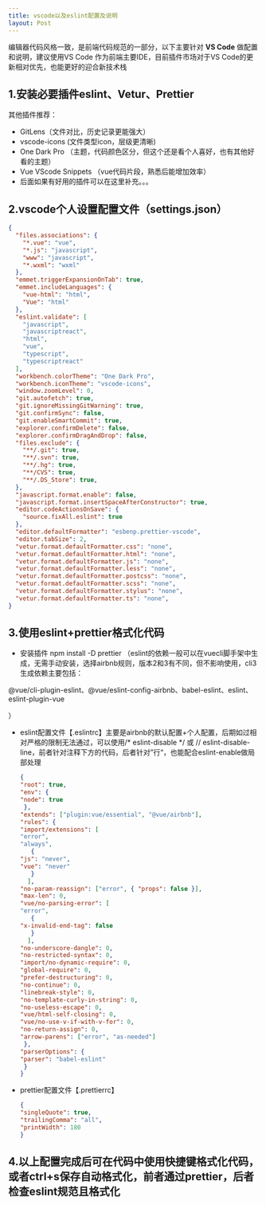 ```yaml
---
title: vscode以及eslint配置及说明
layout: Post
---
```


编辑器代码风格一致，是前端代码规范的一部分，以下主要针对 **VS Code** 做配置和说明，建议使用VS Code 作为前端主要IDE，目前插件市场对于VS Code的更新相对优先，也能更好的迎合新技术栈

## 1.安装必要插件eslint、Vetur、Prettier

其他插件推荐：

- GitLens（文件对比，历史记录更能强大）
- vscode-icons (文件类型icon，层级更清晰)
- One Dark Pro （主题，代码颜色区分，但这个还是看个人喜好，也有其他好看的主题）
- Vue VScode Snippets （vue代码片段，熟悉后能增加效率）
- 后面如果有好用的插件可以在这里补充。。。



## 2.vscode个人设置配置文件（settings.json）

```json
{
  "files.associations": {
    "*.vue": "vue",
    "*.js": "javascript",
    "www": "javascript",
    "*.wxml": "wxml"
  },
  "emmet.triggerExpansionOnTab": true,
  "emmet.includeLanguages": {
    "vue-html": "html",
    "Vue": "html"
  },
  "eslint.validate": [
    "javascript",
    "javascriptreact",
    "html",
    "vue",
    "typescript",
    "typescriptreact"
  ],
  "workbench.colorTheme": "One Dark Pro",
  "workbench.iconTheme": "vscode-icons",
  "window.zoomLevel": 0,
  "git.autofetch": true,
  "git.ignoreMissingGitWarning": true,
  "git.confirmSync": false,
  "git.enableSmartCommit": true,
  "explorer.confirmDelete": false,
  "explorer.confirmDragAndDrop": false,
  "files.exclude": {
    "**/.git": true,
    "**/.svn": true,
    "**/.hg": true,
    "**/CVS": true,
    "**/.DS_Store": true,
  },
  "javascript.format.enable": false,
  "javascript.format.insertSpaceAfterConstructor": true,
  "editor.codeActionsOnSave": {
    "source.fixAll.eslint": true
  },
  "editor.defaultFormatter": "esbenp.prettier-vscode",
  "editor.tabSize": 2,
  "vetur.format.defaultFormatter.css": "none",
  "vetur.format.defaultFormatter.html": "none",
  "vetur.format.defaultFormatter.js": "none",
  "vetur.format.defaultFormatter.less": "none",
  "vetur.format.defaultFormatter.postcss": "none",
  "vetur.format.defaultFormatter.scss": "none",
  "vetur.format.defaultFormatter.stylus": "none",
  "vetur.format.defaultFormatter.ts": "none",
}
```

## 3.使用eslint+prettier格式化代码

- 安装插件 npm install -D prettier （eslint的依赖一般可以在vuecli脚手架中生成，无需手动安装，选择airbnb规则，版本2和3有不同，但不影响使用，cli3生成依赖主要包括：

@vue/cli-plugin-eslint、@vue/eslint-config-airbnb、babel-eslint、eslint、eslint-plugin-vue

）

- eslint配置文件【.eslintrc】主要是airbnb的默认配置+个人配置，后期如过相对严格的限制无法通过，可以使用/* eslint-disable */ 或 // eslint-disable-line，前者针对注释下方的代码，后者针对”行“，也能配合eslint-enable做局部处理

  ```json
  {
  "root": true,
  "env": {
  "node": true
   },
  "extends": ["plugin:vue/essential", "@vue/airbnb"],
  "rules": {
  "import/extensions": [
  "error",
  "always",
     {
  "js": "never",
  "vue": "never"
     }
    ],
  "no-param-reassign": ["error", { "props": false }],
  "max-len": 0,
  "vue/no-parsing-error": [
  "error",
     {
  "x-invalid-end-tag": false
     }
    ],
  "no-underscore-dangle": 0,
  "no-restricted-syntax": 0,
  "import/no-dynamic-require": 0,
  "global-require": 0,
  "prefer-destructuring": 0,
  "no-continue": 0,
  "linebreak-style": 0,
  "no-template-curly-in-string": 0,
  "no-useless-escape": 0,
  "vue/html-self-closing": 0,
  "vue/no-use-v-if-with-v-for": 0,
  "no-return-assign": 0,
  "arrow-parens": ["error", "as-needed"]
   },
  "parserOptions": {
  "parser": "babel-eslint"
   }
  }
  ```

  

- prettier配置文件【.prettierrc】

  ```json
  {
  "singleQuote": true,
  "trailingComma": "all",
  "printWidth": 180
  }
  ```

  



## 4.以上配置完成后可在代码中使用快捷键格式化代码，或者ctrl+s保存自动格式化，前者通过prettier，后者检查eslint规范且格式化
